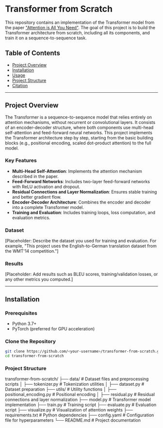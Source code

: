 # Transformer from Scratch

This repository contains an implementation of the Transformer model from the paper ["Attention is All You Need"](https://arxiv.org/abs/1706.03762). The goal of this project is to build the Transformer architecture from scratch, including all its components, and train it on a sequence-to-sequence task.

## Table of Contents
- [Project Overview](#project-overview)
- [Installation](#installation)
- [Usage](#usage)
- [Project Structure](#project-structure)
- [Citation](#citation)

---

## Project Overview

The Transformer is a sequence-to-sequence model that relies entirely on attention mechanisms, without recurrent or convolutional layers. It consists of an encoder-decoder structure, where both components use multi-head self-attention and feed-forward neural networks. This project implements the Transformer architecture step by step, starting from the basic building blocks (e.g., positional encoding, scaled dot-product attention) to the full model.

### Key Features
- **Multi-Head Self-Attention**: Implements the attention mechanism described in the paper.
- **Feed-Forward Networks**: Includes two-layer feed-forward networks with ReLU activation and dropout.
- **Residual Connections and Layer Normalization**: Ensures stable training and better gradient flow.
- **Encoder-Decoder Architecture**: Combines the encoder and decoder into a complete Transformer model.
- **Training and Evaluation**: Includes training loops, loss computation, and evaluation metrics.

### Dataset
[Placeholder: Describe the dataset you used for training and evaluation. For example, "This project uses the English-to-German translation dataset from the WMT'14 competition."]

### Results
[Placeholder: Add results such as BLEU scores, training/validation losses, or any other metrics you computed.]

---

## Installation

### Prerequisites
- Python 3.7+
- PyTorch (preferred for GPU acceleration)

### Clone the Repository
```bash
git clone https://github.com/<your-username>/transformer-from-scratch.git
cd transformer-from-scratch
```

### Project Structure

transformer-from-scratch/
├── data/                # Dataset files and preprocessing scripts
│   ├── tokenizer.py     # Tokenization utilities
│   ├── dataset.py       # Dataset preparation
├── utils/               # Utility functions
│   ├── positional_encoding.py  # Positional encoding
│   ├── residual.py      # Residual connections and layer normalization
├── model.py             # Transformer model implementation
├── train.py             # Training script
├── evaluate.py          # Evaluation script
├── visualize.py         # Visualization of attention weights
├── requirements.txt     # Python dependencies
├── config.yaml          # Configuration file for hyperparameters
└── README.md            # Project documentation
